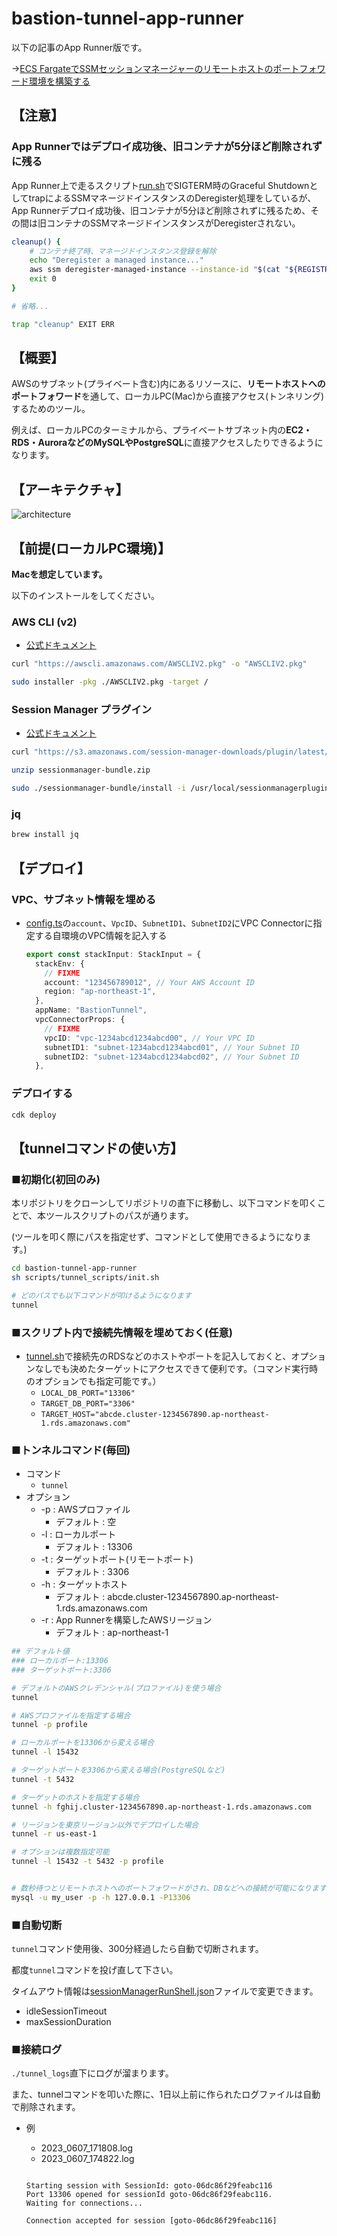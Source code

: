 # bastion-tunnel-app-runner

以下の記事のApp Runner版です。

→[ECS FargateでSSMセッションマネージャーのリモートホストのポートフォワード環境を構築する](https://go-to-k.hatenablog.com/entry/ecs-fargate-ssm-remote-port-forward)

## 【注意】

### App Runnerではデプロイ成功後、旧コンテナが5分ほど削除されずに残る

App Runner上で走るスクリプト[run.sh](./scripts/deploy_scripts/run.sh)でSIGTERM時のGraceful ShutdownとしてtrapによるSSMマネージドインスタンスのDeregister処理をしているが、App Runnerデプロイ成功後、旧コンテナが5分ほど削除されずに残るため、その間は旧コンテナのSSMマネージドインスタンスがDeregisterされない。

```sh
cleanup() {
	# コンテナ終了時、マネージドインスタンス登録を解除
	echo "Deregister a managed instance..."
	aws ssm deregister-managed-instance --instance-id "$(cat "${REGISTRATION_FILE}" | jq -r .ManagedInstanceID)" || true
	exit 0
}

# 省略...

trap "cleanup" EXIT ERR
```

## 【概要】

AWSのサブネット(プライベート含む)内にあるリソースに、**リモートホストへのポートフォワード**を通して、ローカルPC(Mac)から直接アクセス(トンネリング)するためのツール。

例えば、ローカルPCのターミナルから、プライベートサブネット内の**EC2・RDS・AuroraなどのMySQLやPostgreSQL**に直接アクセスしたりできるようになります。

## 【アーキテクチャ】

![architecture](./architecture.drawio.svg)

## 【前提(ローカルPC環境)】

**Macを想定しています。**

以下のインストールをしてください。

### AWS CLI (v2)

- [公式ドキュメント](https://docs.aws.amazon.com/ja_jp/cli/latest/userguide/getting-started-install.html)

```sh
curl "https://awscli.amazonaws.com/AWSCLIV2.pkg" -o "AWSCLIV2.pkg"

sudo installer -pkg ./AWSCLIV2.pkg -target /
```

### Session Manager プラグイン

- [公式ドキュメント](https://docs.aws.amazon.com/ja_jp/systems-manager/latest/userguide/session-manager-working-with-install-plugin.html#install-plugin-macos)

```sh
curl "https://s3.amazonaws.com/session-manager-downloads/plugin/latest/mac/sessionmanager-bundle.zip" -o "sessionmanager-bundle.zip"

unzip sessionmanager-bundle.zip

sudo ./sessionmanager-bundle/install -i /usr/local/sessionmanagerplugin -b /usr/local/bin/session-manager-plugin
```

### jq

```sh
brew install jq
```

## 【デプロイ】

### VPC、サブネット情報を埋める

- [config.ts](./lib/config.ts)の`account`、`VpcID`、`SubnetID1`、`SubnetID2`にVPC Connectorに指定する自環境のVPC情報を記入する
  ```ts
  export const stackInput: StackInput = {
    stackEnv: {
      // FIXME
      account: "123456789012", // Your AWS Account ID
      region: "ap-northeast-1",
    },
    appName: "BastionTunnel",
    vpcConnectorProps: {
      // FIXME
      vpcID: "vpc-1234abcd1234abcd00", // Your VPC ID
      subnetID1: "subnet-1234abcd1234abcd01", // Your Subnet ID
      subnetID2: "subnet-1234abcd1234abcd02", // Your Subnet ID
    },
  ```

### デプロイする

```sh
cdk deploy
```

## 【tunnelコマンドの使い方】

### ■初期化(初回のみ)

本リポジトリをクローンしてリポジトリの直下に移動し、以下コマンドを叩くことで、本ツールスクリプトのパスが通ります。

(ツールを叩く際にパスを指定せず、コマンドとして使用できるようになります。)

```sh
cd bastion-tunnel-app-runner
sh scripts/tunnel_scripts/init.sh

# どのパスでも以下コマンドが叩けるようになります
tunnel
```

### ■スクリプト内で接続先情報を埋めておく(任意)

- [tunnel.sh](./scripts/tunnel_scripts/tunnel.sh)で接続先のRDSなどのホストやポートを記入しておくと、オプションなしでも決めたターゲットにアクセスできて便利です。（コマンド実行時のオプションでも指定可能です。）
  - `LOCAL_DB_PORT="13306"`
  - `TARGET_DB_PORT="3306"`
  - `TARGET_HOST="abcde.cluster-1234567890.ap-northeast-1.rds.amazonaws.com"`

### ■トンネルコマンド(毎回)

- コマンド
  - `tunnel`
- オプション
  - -p : AWSプロファイル
    - デフォルト : 空
  - -l : ローカルポート
    - デフォルト : 13306
  - -t : ターゲットポート(リモートポート)
    - デフォルト : 3306
  - -h : ターゲットホスト
    - デフォルト : abcde.cluster-1234567890.ap-northeast-1.rds.amazonaws.com
  - -r : App Runnerを構築したAWSリージョン
    - デフォルト : ap-northeast-1

```sh
## デフォルト値
### ローカルポート:13306
### ターゲットポート:3306

# デフォルトのAWSクレデンシャル(プロファイル)を使う場合
tunnel

# AWSプロファイルを指定する場合
tunnel -p profile

# ローカルポートを13306から変える場合
tunnel -l 15432

# ターゲットポートを3306から変える場合(PostgreSQLなど)
tunnel -t 5432

# ターゲットのホストを指定する場合
tunnel -h fghij.cluster-1234567890.ap-northeast-1.rds.amazonaws.com

# リージョンを東京リージョン以外でデプロイした場合
tunnel -r us-east-1

# オプションは複数指定可能
tunnel -l 15432 -t 5432 -p profile


# 数秒待つとリモートホストへのポートフォワードがされ、DBなどへの接続が可能になります
mysql -u my_user -p -h 127.0.0.1 -P13306

```

### ■自動切断

`tunnel`コマンド使用後、300分経過したら自動で切断されます。

都度`tunnel`コマンドを投げ直して下さい。

タイムアウト情報は[sessionManagerRunShell.json](./lib/sessionManagerRunShell.json)ファイルで変更できます。
- idleSessionTimeout
- maxSessionDuration

### ■接続ログ

`./tunnel_logs`直下にログが溜まります。

また、tunnelコマンドを叩いた際に、1日以上前に作られたログファイルは自動で削除されます。

- 例
  - 2023_0607_171808.log
  - 2023_0607_174822.log

  ```
  
  Starting session with SessionId: goto-06dc86f29feabc116
  Port 13306 opened for sessionId goto-06dc86f29feabc116.
  Waiting for connections...
  
  Connection accepted for session [goto-06dc86f29feabc116]
  ```
